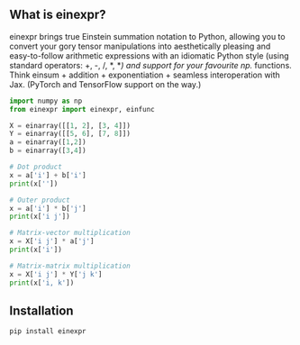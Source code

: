 ## What is einexpr?

einexpr brings true Einstein summation notation to Python, allowing you to convert your gory tensor manipulations into aesthetically pleasing and easy-to-follow arithmetic expressions with an idiomatic Python style (using standard operators: +, -, /, *, **) and support for your favourite np.* functions. Think einsum + addition + exponentiation + seamless interoperation with Jax. (PyTorch and TensorFlow support on the way.)

```python
import numpy as np
from einexpr import einexpr, einfunc

X = einarray([[1, 2], [3, 4]])
Y = einarray([[5, 6], [7, 8]])
a = einarray([1,2])
b = einarray([3,4])

# Dot product
x = a['i'] + b['i']
print(x[''])

# Outer product
x = a['i'] * b['j']
print(x['i j'])

# Matrix-vector multiplication
x = X['i j'] * a['j']
print(x['i'])

# Matrix-matrix multiplication
x = X['i j'] * Y['j k']
print(x['i, k'])
```

## Installation

```bash
pip install einexpr
```